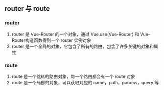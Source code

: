 ## router 与 route

### router

1. router 是 Vue-Router 的一个对象，通过 Vue.use(Vue-Router) 和 Vue-Router构造函数得到一个 router 实例对象
2. router 是一个全局的对象，它包含了所有的路由，包含了许多关键的对象和属性



### route

1. route 是一个跳转的路由对象，每一个路由都会有一个 route 对象
2. route 是一个局部的对象，可以获取对应的 name，path，params，query 等

